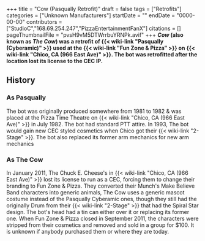 +++
title = "Cow (Pasqually Retrofit)"
draft = false
tags = ["Retrofits"]
categories = ["Unknown Manufacturers"]
startDate = ""
endDate = "0000-00-00"
contributors = ["StudioC","168.69.254.247","PizzaEntertainmentFanX"]
citations = []
pageThumbnailFile = "pvsH9vM5DTWrrbuYRNPk.avif"
+++
***Cow* (also known as ***The Cow*) was a retrofit of {{< wiki-link "Pasqually (Cyberamic)" >}} used at the {{< wiki-link "Fun Zone & Pizza" >}} on {{< wiki-link "Chico, CA (966 East Ave)" >}}. The bot was retrofitted after the location lost its license to the CEC IP.****

## History

### As Pasqually

The bot was originally produced somewhere from 1981 to 1982 & was placed at the Pizza Time Theatre on {{< wiki-link "Chico, CA (966 East Ave)" >}} in July 1982. The bot had standard PTT attire. In 1993, The bot would gain new CEC styled cosmetics when Chico got their {{< wiki-link "2-Stage" >}}. The bot also replaced its former arm mechanics for new arm mechanics

### As The Cow

In January 2011, The Chuck E. Cheese's in {{< wiki-link "Chico, CA (966 East Ave)" >}} lost its license to run as a CEC, forcing them to change their branding to Fun Zone & Pizza. They converted their Munch's Make Believe Band characters into generic animals, The Cow uses a generic mascot costume instead of the Pasqually Cyberamic ones, though they still had the originally Drum from their {{< wiki-link "2-Stage" >}} that had the Spiral Star design. The bot's head had a tin can either over it or replacing its former one.
When Fun Zone & Pizza closed in September 2011, the characters were stripped from their cosmetics and removed and sold in a group for $100. It is unknown if anybody purchased them or where they are today.
